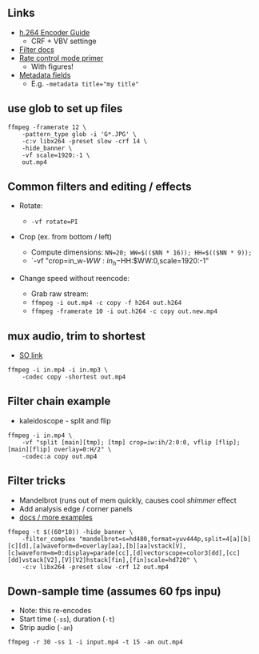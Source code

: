 ## Links

* [h.264 Encoder Guide](https://trac.ffmpeg.org/wiki/Encode/H.264)
    - CRF + VBV settinge
* [Filter docs](http://ffmpeg.org/ffmpeg-filters.html)
* [Rate control mode primer](http://slhck.info/video/2017/03/01/rate-control.html)
    - With figures!
* [Metadata fields](https://multimedia.cx/eggs/supplying-ffmpeg-with-metadata/)
    - E.g. `-metadata title="my title"`

## use glob to set up files 
```
ffmpeg -framerate 12 \
    -pattern_type glob -i 'G*.JPG' \
    -c:v libx264 -preset slow -crf 14 \
    -hide_banner \
    -vf scale=1920:-1 \
    out.mp4
```

## Common filters and editing / effects
* Rotate:
  - `-vf rotate=PI`
* Crop (ex. from bottom / left)
  - Compute dimensions: `NN=20; WW=$(($NN * 16)); HH=$(($NN * 9));` 
  - `-vf "crop=in_w-$WW:in_h-$HH:$WW:0,scale=1920:-1" 

* Change speed without reencode:
  - Grab raw stream: 
  - `ffmpeg -i out.mp4 -c copy -f h264 out.h264`
  - `ffmpeg -framerate 10 -i out.h264 -c copy out.new.mp4`


## mux audio, trim to shortest 

* [SO link](http://stackoverflow.com/questions/11779490/how-to-add-a-new-audio-not-mixing-into-a-video-using-ffmpeg)
```
ffmpeg -i in.mp4 -i in.mp3 \
    -codec copy -shortest out.mp4
```

## Filter chain example
*  kaleidoscope - split and flip
```
ffmpeg -i in.mp4 \
    -vf "split [main][tmp]; [tmp] crop=iw:ih/2:0:0, vflip [flip]; [main][flip] overlay=0:H/2" \
    -codec:a copy out.mp4 
```

## Filter tricks
* Mandelbrot (runs out of mem quickly, causes cool *shimmer* effect
* Add analysis edge / corner panels
* [docs / more examples](https://trac.ffmpeg.org/wiki/FancyFilteringExamples)
```
ffmpeg -t $((60*10)) -hide_banner \
    -filter_complex "mandelbrot=s=hd480,format=yuv444p,split=4[a][b][c][d],[a]waveform=d=overlay[aa],[b][aa]vstack[V],[c]waveform=m=0:display=parade[cc],[d]vectorscope=color3[dd],[cc][dd]vstack[V2],[V][V2]hstack[fin],[fin]scale=hd720" \
    -c:v libx264 -preset slow -crf 12 out.mp4
```

## Down-sample time (assumes 60 fps inpu)
* Note: this re-encodes
* Start time (```-ss```), duration (`-t`)
* Strip audio (`-an`)
```
ffmpeg -r 30 -ss 1 -i input.mp4 -t 15 -an out.mp4
```


